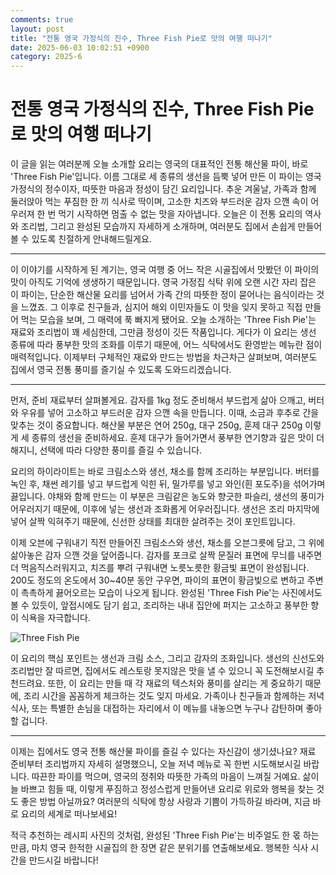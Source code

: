 ```yaml
---
comments: true
layout: post
title: "전통 영국 가정식의 진수, Three Fish Pie로 맛의 여행 떠나기"
date: 2025-06-03 10:02:51 +0900
category: 2025-6
---
```


# 전통 영국 가정식의 진수, Three Fish Pie로 맛의 여행 떠나기

이 글을 읽는 여러분께 오늘 소개할 요리는 영국의 대표적인 전통 해산물 파이, 바로 'Three Fish Pie'입니다. 이름 그대로 세 종류의 생선을 듬뿍 넣어 만든 이 파이는 영국 가정식의 정수이자, 따뜻한 마음과 정성이 담긴 요리입니다. 추운 겨울날, 가족과 함께 둘러앉아 먹는 푸짐한 한 끼 식사로 딱이며, 고소한 치즈와 부드러운 감자 으깬 속이 어우러져 한 번 먹기 시작하면 멈출 수 없는 맛을 자아냅니다. 오늘은 이 전통 요리의 역사와 조리법, 그리고 완성된 모습까지 자세하게 소개하며, 여러분도 집에서 손쉽게 만들어 볼 수 있도록 친절하게 안내해드릴게요.

---

이 이야기를 시작하게 된 계기는, 영국 여행 중 어느 작은 시골집에서 맛봤던 이 파이의 맛이 아직도 기억에 생생하기 때문입니다. 영국 가정집 식탁 위에 오랜 시간 자리 잡은 이 파이는, 단순한 해산물 요리를 넘어서 가족 간의 따뜻한 정이 묻어나는 음식이라는 것을 느꼈죠. 그 이후로 친구들과, 심지어 해외 이민자들도 이 맛을 잊지 못하고 직접 만들어 먹는 모습을 보며, 그 매력에 푹 빠지게 됐어요. 오늘 소개하는 'Three Fish Pie'는 재료와 조리법이 꽤 세심한데, 그만큼 정성이 깃든 작품입니다. 게다가 이 요리는 생선 종류에 따라 풍부한 맛의 조화를 이루기 때문에, 어느 식탁에서도 환영받는 메뉴란 점이 매력적입니다. 이제부터 구체적인 재료와 만드는 방법을 차근차근 살펴보며, 여러분도 집에서 영국 전통 풍미를 즐기실 수 있도록 도와드리겠습니다.

---

먼저, 준비 재료부터 살펴볼게요. 감자를 1kg 정도 준비해서 부드럽게 삶아 으깨고, 버터와 우유를 넣어 고소하고 부드러운 감자 으깬 속을 만듭니다. 이때, 소금과 후추로 간을 맞추는 것이 중요합니다. 해산물 부분은 연어 250g, 대구 250g, 훈제 대구 250g 이렇게 세 종류의 생선을 준비하세요. 훈제 대구가 들어가면서 풍부한 연기향과 깊은 맛이 더해지니, 선택에 따라 다양한 풍미를 즐길 수 있습니다.

요리의 하이라이트는 바로 크림소스와 생선, 채소를 함께 조리하는 부분입니다. 버터를 녹인 후, 채썬 레기를 넣고 부드럽게 익힌 뒤, 밀가루를 넣고 와인(흰 포도주)을 섞어가며 끓입니다. 야채와 함께 만드는 이 부분은 크림같은 농도와 향긋한 파슬리, 생선의 풍미가 어우러지기 때문에, 이후에 넣는 생선과 조화롭게 어우러집니다. 생선은 조리 마지막에 넣어 살짝 익혀주기 때문에, 신선한 상태를 최대한 살려주는 것이 포인트입니다.

이제 오븐에 구워내기 직전 만들어진 크림소스와 생선, 채소를 오븐그릇에 담고, 그 위에 삶아놓은 감자 으깬 것을 덮어줍니다. 감자를 포크로 살짝 문질러 표면에 무늬를 내주면 더 먹음직스러워지고, 치즈를 뿌려 구워내면 노릇노릇한 황금빛 표면이 완성됩니다. 200도 정도의 온도에서 30~40분 동안 구우면, 파이의 표면이 황금빛으로 변하고 주변이 촉촉하게 끓어오르는 모습이 나오게 됩니다. 완성된 'Three Fish Pie'는 사진에서도 볼 수 있듯이, 앞접시에도 담기 쉽고, 조리하는 내내 집안에 퍼지는 고소하고 풍부한 향이 식욕을 자극합니다.

![Three Fish Pie](https://www.themealdb.com/images/media/meals/spswqs1511558697.jpg)

이 요리의 핵심 포인트는 생선과 크림 소스, 그리고 감자의 조화입니다. 생선의 신선도와 조리법만 잘 따르면, 집에서도 레스토랑 못지않은 맛을 낼 수 있으니 꼭 도전해보시길 추천드려요. 또한, 이 요리는 만들 때 각 재료의 텍스처와 풍미를 살리는 게 중요하기 때문에, 조리 시간을 꼼꼼하게 체크하는 것도 잊지 마세요. 가족이나 친구들과 함께하는 저녁 식사, 또는 특별한 손님을 대접하는 자리에서 이 메뉴를 내놓으면 누구나 감탄하며 좋아할 겁니다.

---

이제는 집에서도 영국 전통 해산물 파이를 즐길 수 있다는 자신감이 생기셨나요? 재료 준비부터 조리법까지 자세히 설명했으니, 오늘 저녁 메뉴로 꼭 한번 시도해보시길 바랍니다. 따끈한 파이를 먹으며, 영국의 정취와 따뜻한 가족의 마음이 느껴질 거예요. 삶이 늘 바쁘고 힘들 때, 이렇게 푸짐하고 정성스럽게 만들어낸 요리로 위로와 행복을 찾는 것도 좋은 방법 아닐까요? 여러분의 식탁에 항상 사랑과 기쁨이 가득하길 바라며, 지금 바로 요리의 세계로 떠나보세요!

적극 추천하는 레시피 사진의 것처럼, 완성된 'Three Fish Pie'는 비주얼도 한 몫 하는 만큼, 마치 영국 한적한 시골집의 한 장면 같은 분위기를 연출해보세요. 행복한 식사 시간을 만드시길 바랍니다!